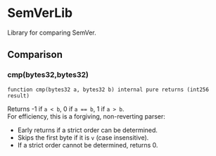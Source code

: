 # SemVerLib

Library for comparing SemVer.






<!-- customintro:start --><!-- customintro:end -->

## Comparison

### cmp(bytes32,bytes32)

```solidity
function cmp(bytes32 a, bytes32 b) internal pure returns (int256 result)
```

Returns -1 if `a < b`, 0 if `a == b`, 1 if `a > b`.   
For efficiency, this is a forgiving, non-reverting parser:   
- Early returns if a strict order can be determined.   
- Skips the first byte if it is `v` (case insensitive).   
- If a strict order cannot be determined, returns 0.